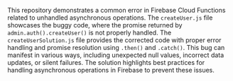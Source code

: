 This repository demonstrates a common error in Firebase Cloud Functions related to unhandled asynchronous operations. The `createUser.js` file showcases the buggy code, where the promise returned by `admin.auth().createUser()` is not properly handled. The `createUserSolution.js` file provides the corrected code with proper error handling and promise resolution using `.then()` and `.catch()`.  This bug can manifest in various ways, including unexpected null values, incorrect data updates, or silent failures. The solution highlights best practices for handling asynchronous operations in Firebase to prevent these issues.